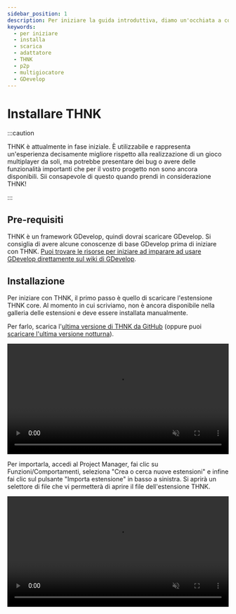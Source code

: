 ```yaml
---
sidebar_position: 1
description: Per iniziare la guida introduttiva, diamo un'occhiata a come installare THNK.
keywords:
  - per iniziare
  - installa
  - scarica
  - adattatore
  - THNK
  - p2p
  - multigiocatore
  - GDevelop
---
```


# Installare THNK

:::caution

THNK è attualmente in fase iniziale. È utilizzabile e rappresenta un'esperienza decisamente migliore rispetto alla realizzazione di un gioco multiplayer da soli, ma potrebbe presentare dei bug o avere delle funzionalità importanti che per il vostro progetto non sono ancora disponibili. Sii consapevole di questo quando prendi in considerazione THNK!

:::

## Pre-requisiti

THNK è un framework GDevelop, quindi dovrai scaricare GDevelop. Si consiglia di avere alcune conoscenze di base GDevelop prima di iniziare con THNK. [Puoi trovare le risorse per iniziare ad imparare ad usare GDevelop direttamente sul wiki di GDevelop](https://wiki.gdevelop.io/gdevelop5/tutorials/basic-game-making-concepts).

## Installazione

Per iniziare con THNK, il primo passo è quello di scaricare l'estensione THNK core. Al momento in cui scriviamo, non è ancora disponibile nella galleria delle estensioni e deve essere installata manualmente.

Per farlo, scarica l'[ultima versione di THNK da GitHub](https://github.com/arthuro555/THNK/releases) (oppure puoi [scaricare l'ultima versione notturna](https://raw.githubusercontent.com/arthuro555/THNK/master/extensions/THNK.json)).

<video title="andiamo, è un semplice download, ce la farete" width="100%" muted loop controls>
  <source src="/webm/install/dl-thnk.webm" type="video/webm" />
  <p>Un video che mostra come scaricare THNK.</p>
</video>

Per importarla, accedi al Project Manager, fai clic su Funzioni/Comportamenti, seleziona "Crea o cerca nuove estensioni" e infine fai clic sul pulsante "Importa estensione" in basso a sinistra. Si aprirà un selettore di file che vi permetterà di aprire il file dell'estensione THNK.

<video title="è lo stesso di qualsiasi altra estensione che non si trova in galleria" width="100%" muted loop controls>
  <source src="/webm/install/install-thnk.webm" type="video/webm" />
  <p>Un video che mostra come installare THNK.</p>
</video>

